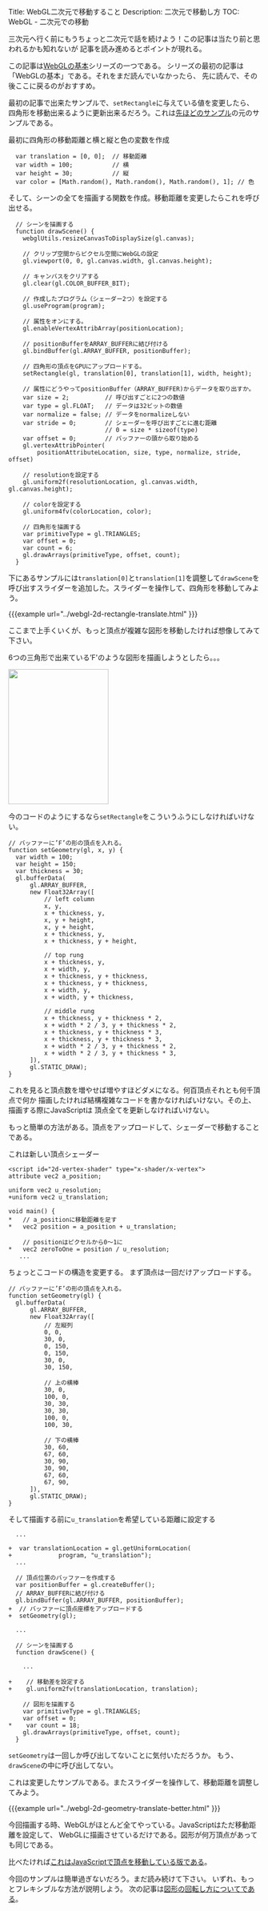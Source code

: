 Title: WebGL二次元で移動すること
Description: 二次元で移動し方
TOC: WebGL - 二次元での移動

三次元へ行く前にもうちょっと二次元で話を続けよう！この記事は当たり前と思われるかも知れないが
記事を読み進めるとポイントが現れる。

この記事は[WebGLの基本](webgl-fundamentals.html)シリーズの一つである。
シリーズの最初の記事は「WebGLの基本」である。それをまだ読んでいなかったら、
先に読んで、その後ここに戻るのがおすすめ。

最初の記事で出来たサンプルで、`setRectangle`に与えている値を変更したら、
四角形を移動出来るように更新出来るだろう。これは[先ほどのサンプル](webgl-fundamentals.html)の元のサンプルである。

最初に四角形の移動距離と横と縦と色の変数を作成

```
  var translation = [0, 0];  // 移動距離
  var width = 100;           // 横
  var height = 30;           // 縦
  var color = [Math.random(), Math.random(), Math.random(), 1]; // 色
```

そして、シーンの全てを描画する関数を作成。移動距離を変更したらこれを呼び出せる。

```
  // シーンを描画する
  function drawScene() {
    webglUtils.resizeCanvasToDisplaySize(gl.canvas);

    // クリップ空間からピクセル空間にWebGLの設定
    gl.viewport(0, 0, gl.canvas.width, gl.canvas.height);

    // キャンバスをクリアする
    gl.clear(gl.COLOR_BUFFER_BIT);

    // 作成したプログラム（シェーダー2つ）を設定する
    gl.useProgram(program);

    // 属性をオンにする。
    gl.enableVertexAttribArray(positionLocation);

    // positionBufferをARRAY_BUFFERに結び付ける
    gl.bindBuffer(gl.ARRAY_BUFFER, positionBuffer);

    // 四角形の頂点をGPUにアップロードする。
    setRectangle(gl, translation[0], translation[1], width, height);

    // 属性にどうやってpositionBuffer（ARRAY_BUFFER)からデータを取り出すか。
    var size = 2;          // 呼び出すごとに2つの数値
    var type = gl.FLOAT;   // データは32ビットの数値
    var normalize = false; // データをnormalizeしない
    var stride = 0;        // シェーダーを呼び出すごとに進む距離
                           // 0 = size * sizeof(type)
    var offset = 0;        // バッファーの頭から取り始める
    gl.vertexAttribPointer(
        positionAttributeLocation, size, type, normalize, stride, offset)

    // resolutionを設定する
    gl.uniform2f(resolutionLocation, gl.canvas.width, gl.canvas.height);

    // colorを設定する
    gl.uniform4fv(colorLocation, color);

    // 四角形を描画する
    var primitiveType = gl.TRIANGLES;
    var offset = 0;
    var count = 6;
    gl.drawArrays(primitiveType, offset, count);
  }
```

下にあるサンプルには`translation[0]`と`translation[1]`を調整して`drawScene`を呼び出すスライダーを追加した。スライダーを操作して、四角形を移動してみよう。

{{{example url="../webgl-2d-rectangle-translate.html" }}}

ここまで上手くいくが、もっと頂点が複雑な図形を移動したければ想像してみて下さい。

6つの三角形で出来ている’F'のような図形を描画しようとしたら。。。

<img src="../resources/polygon-f.svg" width="200" height="270" class="webgl_center">

今のコードのようにするなら`setRectangle`をこういうふうにしなければいけない。

```
// バッファーに’F’の形の頂点を入れる。
function setGeometry(gl, x, y) {
  var width = 100;
  var height = 150;
  var thickness = 30;
  gl.bufferData(
      gl.ARRAY_BUFFER,
      new Float32Array([
          // left column
          x, y,
          x + thickness, y,
          x, y + height,
          x, y + height,
          x + thickness, y,
          x + thickness, y + height,

          // top rung
          x + thickness, y,
          x + width, y,
          x + thickness, y + thickness,
          x + thickness, y + thickness,
          x + width, y,
          x + width, y + thickness,

          // middle rung
          x + thickness, y + thickness * 2,
          x + width * 2 / 3, y + thickness * 2,
          x + thickness, y + thickness * 3,
          x + thickness, y + thickness * 3,
          x + width * 2 / 3, y + thickness * 2,
          x + width * 2 / 3, y + thickness * 3,
      ]),
      gl.STATIC_DRAW);
}
```

これを見ると頂点数を増やせば増やすほどダメになる。何百頂点それとも何千頂点で何か
描画したければ結構複雑なコードを書かなければいけない。その上、描画する際にJavaScriptは
頂点全てを更新しなければいけない。

もっと簡単の方法がある。頂点をアップロードして、シェーダーで移動することである。

これは新しい頂点シェーダー

```
<script id="2d-vertex-shader" type="x-shader/x-vertex">
attribute vec2 a_position;

uniform vec2 u_resolution;
+uniform vec2 u_translation;

void main() {
*   // a_positionに移動距離を足す
*   vec2 position = a_position + u_translation;

    // positionはピクセルから0〜1に
*   vec2 zeroToOne = position / u_resolution;
   ...
```

ちょっとこコードの構造を変更する。 まず頂点は一回だけアップロードする。

```
// バッファーに’F’の形の頂点を入れる。
function setGeometry(gl) {
  gl.bufferData(
      gl.ARRAY_BUFFER,
      new Float32Array([
          // 左縦列
          0, 0,
          30, 0,
          0, 150,
          0, 150,
          30, 0,
          30, 150,

          // 上の横棒
          30, 0,
          100, 0,
          30, 30,
          30, 30,
          100, 0,
          100, 30,

          // 下の横棒
          30, 60,
          67, 60,
          30, 90,
          30, 90,
          67, 60,
          67, 90,
      ]),
      gl.STATIC_DRAW);
}
```

そして描画する前に`u_translation`を希望している距離に設定する

```
  ...

+  var translationLocation = gl.getUniformLocation(
+             program, "u_translation");
  ...

  // 頂点位置のバッファーを作成する
  var positionBuffer = gl.createBuffer();
  // ARRAY_BUFFERに結び付ける
  gl.bindBuffer(gl.ARRAY_BUFFER, positionBuffer);
+  // バッファーに頂点座標をアップロードする
+  setGeometry(gl);

  ...

  // シーンを描画する
  function drawScene() {

    ...

+    // 移動差を設定する
+    gl.uniform2fv(translationLocation, translation);

    // 図形を描画する
    var primitiveType = gl.TRIANGLES;
    var offset = 0;
*    var count = 18;
    gl.drawArrays(primitiveType, offset, count);
  }
```

`setGeometry`は一回しか呼び出してないことに気付いただろうか。
もう、`drawScene`の中に呼び出してない。

これは変更したサンプルである。またスライダーを操作して、移動距離を調整してみよう。 

{{{example url="../webgl-2d-geometry-translate-better.html" }}}

今回描画する時、WebGLがほとんど全てやっている。JavaScriptはただ移動距離を設定して、
WebGLに描画させているだけである。図形が何万頂点があっても同じである。

比べたければ[これはJavaScriptで頂点を移動している版である](../webgl-2d-geometry-translate.html)。

今回のサンプルは簡単過ぎないだろう。まだ読み続けて下さい。
いずれ、もっとフレキシブルな方法が説明しよう。
次の記事は[図形の回転し方についてである](webgl-2d-rotation.html)。


